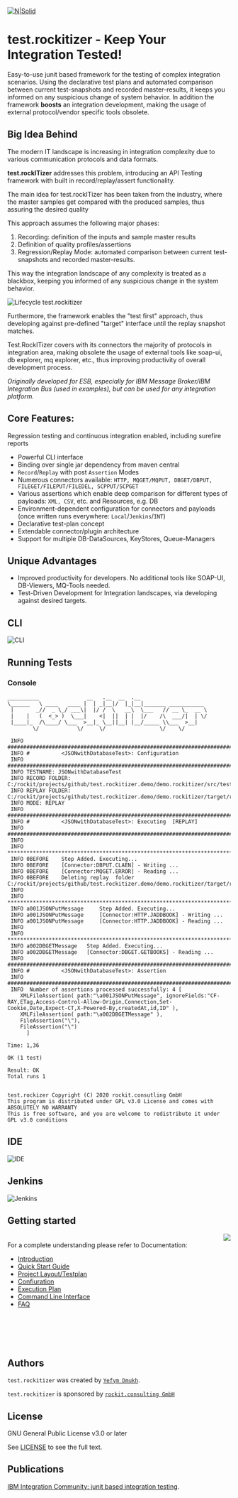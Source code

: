[![N|Solid](http://www.rockit.consulting/images/logo-fixed.png)](http://www.rockit.consulting)

# test.rockitizer - Keep Your Integration Tested!

Easy-to-use junit based framework for the testing of complex integration scenarios. Using the declarative test plans and automated comparison between current test-snapshots and recorded master-results, it keeps you informed on any suspicious change of system behavior. In addition the framework **boosts** an integration development, making the usage of external protocol/vendor specific tools  obsolete.  

##  Big Idea Behind 

The modern IT landscape is increasing in integration complexity due to various communication protocols and data formats.  

**test.rockITizer** addresses this problem, introducing an API Testing framework with built in record/replay/assert functionality. 

The main idea for test.rockITizer has been taken from the industry, where the master samples get compared with the produced samples, thus assuring the desired quality

This approach assumes the following major phases: 

1. Recording: definition of the inputs and sample master results  
2. Definition of quality profiles/assertions
3. Regression/Replay Mode: automated comparison between current test-snapshots and recorded master-results.

This way the integration landscape of any complexity is treated as a blackbox, keeping you informed of any suspicious change in the system behavior.


![Lifecycle test.rockitizer](http://www.rockit.consulting/images/github/test_rockitizer_lifecycle.PNG "Lifecycle test.rockitizer;IBM Integration Bus; Integration testing; Test framework;test.rockitizer")

Furthermore, the framework enables the "test first" approach, thus developing against pre-defined "target" interface until the replay snapshot matches.

Test.RockITizer covers with its connectors the majority of protocols in integration area, making obsolete the usage of external tools like soap-ui, db explorer, mq explorer, etc., thus improving productivity of overall development process.

*Originally developed for ESB, especially for IBM Message Broker/IBM Integration Bus (used in examples), but can be used for any integration platform.* 

##  Core Features:

Regression testing and continuous integration enabled, including surefire reports

* Powerful CLI interface
* Binding over single jar dependency from maven central
* `Record`/`Replay` with post `Assertion` Modes
* Numerous connectors available: `HTTP, MQGET/MQPUT, DBGET/DBPUT, FILEGET/FILEPUT/FILEDEL, SCPPUT/SCPGET`
* Various assertions which enable deep comparison for different types of payloads: `XML, CSV`, etc. and Resources, e.g. DB
* Environment-dependent configuration for connectors and payloads (once written runs everywhere: `Local`/`Jenkins`/`INT`)
* Declarative test-plan concept
* Extendable connector/plugin architecture
* Support for multiple DB-DataSources, KeyStores, Queue-Managers



## Unique Advantages
* Improved productivity for developers. No additional tools like SOAP-UI, DB-Viewers, MQ-Tools needed.
* Test-Driven Development for Integration landscapes, via developing against desired targets.



##  CLI
![CLI](https://github.com/rockitconsulting/test.rockitizer/blob/master/docs/img/CLI.png?raw=true)


##  Running Tests

###  Console

   
```
__________               __   .__  __  .__                      
\______   \ ____   ____ |  | _|__|/  |_|__|_______ ___________  
 |       _//  _ \_/ ___\|  |/ /  \   __\  \___   // __ \_  __ \ 
 |    |   (  <_> )  \___|    <|  ||  | |  |/    /\  ___/|  | \/ 
 |____|_  /\____/ \___  >__|_ \__||__| |__/_____ \\___  >__|    
        \/            \/     \/                 \/    \/        

 INFO #############################################################################
 INFO # 		 <JSONwithDatabaseTest>: Configuration
 INFO #############################################################################
 INFO TESTNAME: JSONwithDatabaseTest
 INFO RECORD FOLDER: C:/rockit/projects/github/test.rockitizer.demo/demo.rockitizer/src/test/resources/JSONwithDatabaseTest/
 INFO REPLAY FOLDER: C:/rockit/projects/github/test.rockitizer.demo/demo.rockitizer/target/replay/JSONwithDatabaseTest/
 INFO MODE: REPLAY
 INFO #############################################################################
 INFO # 		 <JSONwithDatabaseTest>: Executing  [REPLAY]
 INFO #############################################################################
 INFO 
 INFO *****************************************************************************
 INFO 0BEFORE	 Step Added. Executing... 
 INFO 0BEFORE	 [Connector:DBPUT.CLAEN] - Writing ...
 INFO 0BEFORE	 [Connector:MQGET.ERROR] - Reading ...
 INFO 0BEFORE	 Deleting replay  folder C:/rockit/projects/github/test.rockitizer.demo/demo.rockitizer/target/replay/JSONwithDatabaseTest/
 INFO 
 INFO *****************************************************************************
 INFO a001JSONPutMessage	 Step Added. Executing... 
 INFO a001JSONPutMessage	 [Connector:HTTP.JADDBOOK] - Writing ...
 INFO a001JSONPutMessage	 [Connector:HTTP.JADDBOOK] - Reading ...
 INFO 
 INFO *****************************************************************************
 INFO a002DBGETMessage	 Step Added. Executing... 
 INFO a002DBGETMessage	 [Connector:DBGET.GETBOOKS] - Reading ...
 INFO #############################################################################
 INFO # 		 <JSONwithDatabaseTest>: Assertion
 INFO #############################################################################
 INFO  Number of assertions processed successfully: 4 [
	XMLFileAssertion( path:"\a001JSONPutMessage", ignoreFields:"CF-RAY,ETag,Access-Control-Allow-Origin,Connection,Set-Cookie,Date,Expect-CT,X-Powered-By,createdAt,id,ID" ),
	XMLFileAssertion( path:"\a002DBGETMessage" ),
	FileAssertion("\"),
	FileAssertion("\")
      ]

Time: 1,36

OK (1 test)

Result: OK
Total runs 1


test.rockizer Copyright (C) 2020 rockit.consutling GmbH 
This program is distributed under GPL v3.0 License and comes with ABSOLUTELY NO WARRANTY 
This is free software, and you are welcome to redistribute it under GPL v3.0 conditions 
```

##  IDE
![IDE](https://github.com/rockitconsulting/test.rockitizer/blob/master/docs/img/ide.JPG?raw=true)

## Jenkins
![Jenkins](https://github.com/rockitconsulting/test.rockitizer/blob/master/docs/img/jenkins.JPG?raw=true)


## Getting started
<span>
<img align="right" src="https://github.com/rockitconsulting/test.rockitizer/blob/master/docs/img/architecture_with_dependency_small.jpg?raw=true">
<br>
For a complete understanding please refer to Documentation: 
<br>
<ul>
<li><a href="https://rockit.atlassian.net/wiki/spaces/TR/pages/926842891/Introduction" target="_blank">Introduction</a></li>
<li><a href="https://rockit.atlassian.net/wiki/spaces/TR/pages/941228053/Quick+Start" target="_blank">Quick Start Guide</a></li>
<li><a href="https://rockit.atlassian.net/wiki/spaces/TR/pages/947716159/Project+layout" target="_blank">Project Layout/Testplan</a></li>
<li><a href="https://rockit.atlassian.net/wiki/spaces/TR/pages/947191889/Configuration" target="_blank">Confiuration</a></li>
<li><a href="https://rockit.atlassian.net/wiki/spaces/TR/pages/947224777/JUnit+and+Assertions" target="_blank">Execution Plan</a></li>
<li><a href="https://rockit.atlassian.net/wiki/spaces/TR/pages/947322990/Command-Line" target="_blank">Command Line Interface</a></li>
<li><a href="https://rockit.atlassian.net/wiki/spaces/TR/pages/929824873/FAQ" target="_blank">FAQ</a></li>
</ul>
</span>
<br><br><br><br>







## Authors

`test.rockitizer` was created by [`Yefym Dmukh`](https://github.com/yefymdmukh).

`test.rockitizer` is sponsored by [`rockit.consulting GmbH`](http://www.rockit.consulting/)

## License
GNU General Public License v3.0 or later

See [LICENSE](LICENSE.md) to see the full text.

## Publications
[IBM Integration Community: junit based integration testing](https://developer.ibm.com/integration/blog/2017/08/29/junit-based-integration-testing-ibm-integration-bus/).
